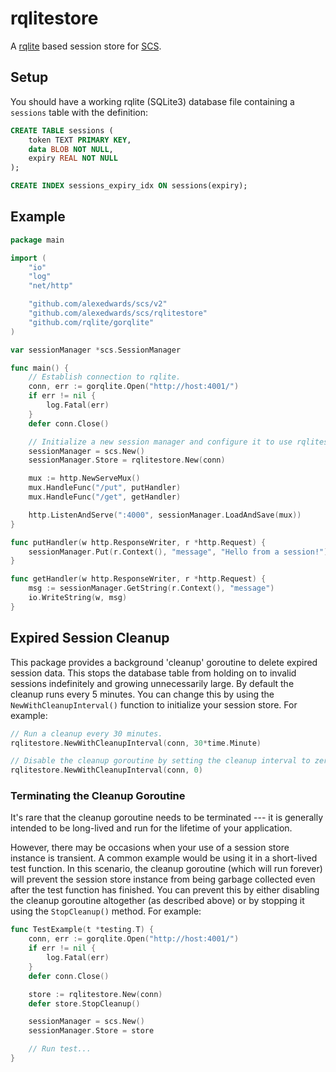 # rqlitestore

A [rqlite](https://github.com/rqlite/gorqlite) based session store for [SCS](https://github.com/alexedwards/scs).

## Setup

You should have a working rqlite (SQLite3) database file containing a `sessions` table with the definition:

```sql
CREATE TABLE sessions (
	token TEXT PRIMARY KEY,
	data BLOB NOT NULL,
	expiry REAL NOT NULL
);

CREATE INDEX sessions_expiry_idx ON sessions(expiry);
```

## Example

```go
package main

import (
	"io"
	"log"
	"net/http"

	"github.com/alexedwards/scs/v2"
	"github.com/alexedwards/scs/rqlitestore"
	"github.com/rqlite/gorqlite"
)

var sessionManager *scs.SessionManager

func main() {
	// Establish connection to rqlite.
	conn, err := gorqlite.Open("http://host:4001/")
	if err != nil {
		log.Fatal(err)
	}
	defer conn.Close()

	// Initialize a new session manager and configure it to use rqlitestore as the session store.
	sessionManager = scs.New()
	sessionManager.Store = rqlitestore.New(conn)

	mux := http.NewServeMux()
	mux.HandleFunc("/put", putHandler)
	mux.HandleFunc("/get", getHandler)

	http.ListenAndServe(":4000", sessionManager.LoadAndSave(mux))
}

func putHandler(w http.ResponseWriter, r *http.Request) {
	sessionManager.Put(r.Context(), "message", "Hello from a session!")
}

func getHandler(w http.ResponseWriter, r *http.Request) {
	msg := sessionManager.GetString(r.Context(), "message")
	io.WriteString(w, msg)
}
```

## Expired Session Cleanup

This package provides a background 'cleanup' goroutine to delete expired session data. This stops the database table from holding on to invalid sessions indefinitely and growing unnecessarily large. By default the cleanup runs every 5 minutes. You can change this by using the `NewWithCleanupInterval()` function to initialize your session store. For example:

```go
// Run a cleanup every 30 minutes.
rqlitestore.NewWithCleanupInterval(conn, 30*time.Minute)

// Disable the cleanup goroutine by setting the cleanup interval to zero.
rqlitestore.NewWithCleanupInterval(conn, 0)
```

### Terminating the Cleanup Goroutine

It's rare that the cleanup goroutine needs to be terminated --- it is generally intended to be long-lived and run for the lifetime of your application.

However, there may be occasions when your use of a session store instance is transient. A common example would be using it in a short-lived test function. In this scenario, the cleanup goroutine (which will run forever) will prevent the session store instance from being garbage collected even after the test function has finished. You can prevent this by either disabling the cleanup goroutine altogether (as described above) or by stopping it using the `StopCleanup()` method. For example:

```go
func TestExample(t *testing.T) {
	conn, err := gorqlite.Open("http://host:4001/")
	if err != nil {
		log.Fatal(err)
	}
	defer conn.Close()

	store := rqlitestore.New(conn)
	defer store.StopCleanup()

	sessionManager = scs.New()
	sessionManager.Store = store

	// Run test...
}
```
